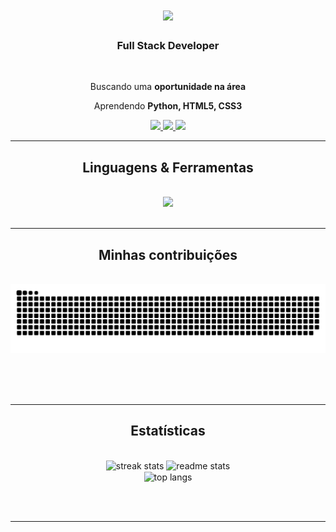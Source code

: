 <h1 align="center">
    <img src="https://readme-typing-svg.herokuapp.com/?font=Righteous&size=35&center=true&vCenter=true&width=500&height=70&duration=4000&lines=+Ryan+Henrique!;" />
</h1>

<h3 align="center">Full Stack Developer</h3>

<br/>

<div align="center">
 
 Buscando uma **oportunidade na área**
 
 Aprendendo **Python, HTML5, CSS3**
 
 </div>
 
<div align="center"> 
  <a href="mailto:ryanhenriquesilvaa@outlook.com">
    <img src="https://img.shields.io/badge/Microsoft_Outlook-0078D4?style=for-the-badge&logo=microsoft-outlook&logoColor=white" />
  </a>
  <a href="https://www.linkedin.com/in/ryhenrique/" target="_blank">
    <img src="https://img.shields.io/badge/LinkedIn-0077B5?style=for-the-badge&logo=linkedin&logoColor=white" target="_blank" />
  </a>
  <a href="https://salesp07.github.io" target="_blank">
     <img src="https://img.shields.io/badge/Portfolio-FF5722?style=for-the-badge&logo=todoist&logoColor=white" target="_blank" /> <!-- sqlite, safari, google-chrome are other good icon options -->
  </a>
</div>

 <hr/>
 
<h2 align="center">Linguagens & Ferramentas</h2>
<br/>
<div align="center">
    <img src="https://skillicons.dev/icons?i=python,html,css,vscode,github,git" />
</div>

<br/>
<hr/>

<div align="center">
  <h2>Minhas contribuições</h2>
  <br>
  <img alt="snake eating my contributions" src="https://raw.githubusercontent.com/salesp07/salesp07/output/github-contribution-grid-snake.svg" />
  
  <br/><br/><br/>
</div>

<hr/>

<h2 align="center">Estatísticas</h2>
<br>
<div align=center>
  <img width=390 src="https://github-readme-streak-stats-salesp07.vercel.app/?user=ryhenrique&count_private=true&theme=react&border_radius=10" alt="streak stats"/>
  <img width=390 src="https://github-readme-stats-salesp07.vercel.app/api?username=ryhenrique&count_private=true&show_icons=true&theme=react&rank_icon=github&border_radius=10" alt="readme stats" />
  <br/>
  <img width=325 align="center" src="https://github-readme-stats-salesp07.vercel.app/api/top-langs/?username=ryhenrique&hide=HTML&langs_count=8&layout=compact&theme=react&border_radius=10&size_weight=0.5&count_weight=0.5&exclude_repo=github-readme-stats" alt="top langs" />
</div>

<br/><br/>

<hr/>
